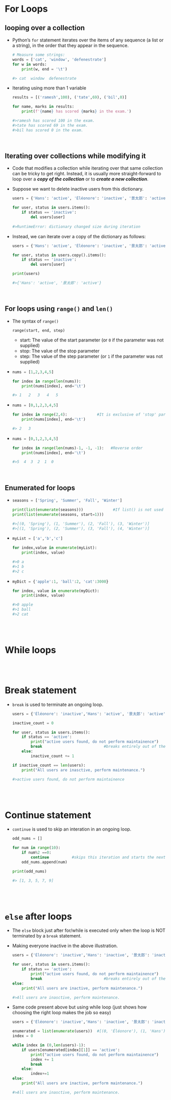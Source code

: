 # For Loops

## looping over a collection

- Python’s `for` statement iterates over the items of any sequence (a list or a string), in the order that they appear in the sequence.

  ```python
  # Measure some strings:
  words = ['cat', 'window', 'defenestrate']
  for w in words:
      print(w, end = '\t')

  #> cat  window  defenestrate
  ```

- Iterating using more than 1 variable

  ```python
  results = [('ramesh',100), ('tate',69), ('bil',0)]

  for name, marks in results:
      print(f'{name} has scored {marks} in the exam.')

  #>ramesh has scored 100 in the exam.
  #>tate has scored 69 in the exam.
  #>bil has scored 0 in the exam.
  ```

<br>

## Iterating over collections while modifying it

- Code that modifies a collection while iterating over that same collection can be tricky to get right. Instead, it is usually more straight-forward to loop over a **_copy of the collection_** or to **_create a new collection_**.

- Suppose we want to delete inactive users from this dictionary.

  ```python
  users = {'Hans': 'active', 'Éléonore': 'inactive', '景太郎': 'active'}

  for user, status in users.items():
      if status == 'inactive':
          del users[user]
         
  #>RuntimeError: dictionary changed size during iteration
  ```

- Instead, we can iterate over a copy of the dictionary as follows:

  ```python
  users = {'Hans': 'active', 'Éléonore': 'inactive', '景太郎': 'active'}

  for user, status in users.copy().items():
      if status == 'inactive':
          del users[user]

  print(users)

  #>{'Hans': 'active', '景太郎': 'active'}
  ```

<br>

## For loops using **`range()`** and **`len()`**

- The syntax of `range()`

  ```
  range(start, end, step)
  ```

  - start: The value of the start parameter (or `0` if the parameter was not supplied)
  - stop: The value of the stop parameter
  - step: The value of the step parameter (or `1` if the parameter was not supplied)

- ```python
  nums = [1,2,3,4,5]

  for index in range(len(nums)):
      print(nums[index], end='\t')

  #> 1   2   3   4   5
  ```

- ```python
  nums = [0,1,2,3,4,5]

  for index in range(2,4):             #It is exclusive of 'stop' parameter in range
      print(nums[index], end='\t')

  #> 2   3
  ```

- ```python
  nums = [0,1,2,3,4,5]

  for index in range(len(nums)-1, -1, -1):   #Reverse order
      print(nums[index], end='\t')

  #>5  4  3  2  1  0
  ```

<br>

## Enumerated for loops

- ```python
  seasons = ['Spring', 'Summer', 'Fall', 'Winter']

  print(list(enumerate(seasons)))             #If list() is not used then it returns enumerate object.
  print(list(enumerate(seasons, start=1)))

  #>[(0, 'Spring'), (1, 'Summer'), (2, 'Fall'), (3, 'Winter')]
  #>[(1, 'Spring'), (2, 'Summer'), (3, 'Fall'), (4, 'Winter')]

  ```

- ```python
  myList = ['a','b','c']

  for index,value in enumerate(myList):
      print(index, value)

  #>0 a
  #>1 b
  #>2 c
  ```

- ```python
  myDict = {'apple':1, 'ball':2, 'cat':3000}

  for index, value in enumerate(myDict):
      print(index, value)

  #>0 apple
  #>1 ball
  #>2 cat
  ```

<br>
<br>

# While loops

<br>
<br>

# Break statement

- `break` is used to terminate an ongoing loop.

  ```python
  users = {'Éléonore': 'inactive','Hans': 'active', '景太郎': 'active'}

  inactive_count = 0

  for user, status in users.items():
      if status == 'active':
          print("active users found, do not perform maintainence")
          break                           #breaks entirely out of the for loop
      else:
          inactive_count += 1

  if inactive_count == len(users):
      print("All users are inasctive, perform maintenance.")

  #>active users found, do not perform maintainence
  ```

<br>
<br>

# Continue statement

- `continue` is used to skip an interation in an ongoing loop.

  ```python
  odd_nums = []

  for num in range(10):
      if num%2 ==0:
          continue          #skips this iteration and starts the next iteration.
      odd_nums.append(num)

  print(odd_nums)

  #> [1, 3, 5, 7, 9]
  ```

<br>
<br>

# **`else`** after loops

- The `else` block just after for/while is executed only when the loop is NOT terminated by a `break` statement.

- Making everyone inactive in the above illustration.

  ```python
  users = {'Éléonore': 'inactive','Hans': 'inactive', '景太郎': 'inactive'}

  for user, status in users.items():
      if status == 'active':
          print("active users found, do not perform maintainence")
          break                           #breaks entirely out of the for loop
  else:
      print("All users are inactive, perform maintenance.")

  #>All users are inasctive, perform maintenance.
  ```

- Same code present above but using while loop (just shows how choosing the right loop makes the job so easy)

  ```python
  users = {'Éléonore': 'inactive','Hans': 'inactive', '景太郎': 'inactive'}

  enumerated = list(enumerate(users))  #[(0, 'Éléonore'), (1, 'Hans'), (2, '景太郎')]
  index = 0

  while index in (0,len(users)-1):
      if users[enumerated[index][1]] == 'active':
          print("active users found, do not perform maintainence")
          index += 1
          break
      else:
          index+=1
  else:
      print("All users are inactive, perform maintenance.")

  #>All users are inasctive, perform maintenance.
  ```
